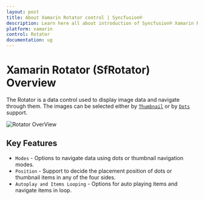 ```yaml
---
layout: post
title: About Xamarin Rotator control | Syncfusion®
description: Learn here all about introduction of Syncfusion® Xamarin Rotator (SfRotator) control, its elements and more.
platform: xamarin 
control: Rotator 
documentation: ug
---
```


# Xamarin Rotator (SfRotator) Overview

The Rotator is a data control used to display image data and navigate through them. The images can be selected either by [`Thumbnail`](https://help.syncfusion.com/cr/xamarin/Syncfusion.SfRotator.XForms.NavigationStripMode.html#Syncfusion_SfRotator_XForms_NavigationStripMode_Thumbnail) or by [`Dots`](https://help.syncfusion.com/cr/xamarin/Syncfusion.SfRotator.XForms.NavigationStripMode.html#Syncfusion_SfRotator_XForms_NavigationStripMode_Dots) support.

![Rotator OverView](images/overview.png)
 
## Key Features

* `Modes` - Options to navigate data using dots or thumbnail navigation modes.
* `Position` - Support to decide the placement position of dots or thumbnail items in any of the four sides.
* `Autoplay and Items Looping` - Options for auto playing items and navigate items in loop.